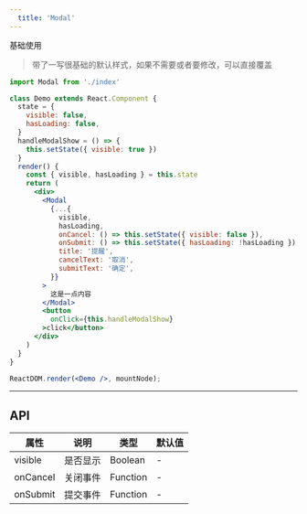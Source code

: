 ```yaml
---
  title: 'Modal'
---
```


基础使用
> 带了一写很基础的默认样式，如果不需要或者要修改，可以直接覆盖


```jsx
import Modal from './index'

class Demo extends React.Component {
  state = {
    visible: false,
    hasLoading: false,
  }
  handleModalShow = () => {
    this.setState({ visible: true })
  }
  render() {
    const { visible, hasLoading } = this.state
    return (
      <div>
        <Modal
          {...{
            visible,
            hasLoading,
            onCancel: () => this.setState({ visible: false }),
            onSubmit: () => this.setState({ hasLoading: !hasLoading }),
            title: '提醒',
            cancelText: '取消',
            submitText: '确定',
          }}
        >
          这是一点内容
        </Modal>
        <button
          onClick={this.handleModalShow}
        >click</button>
      </div>
    )
  }
}

ReactDOM.render(<Demo />, mountNode);
```
---
## API

| 属性 | 说明 | 类型 | 默认值 |
| --- | --- | --- | --- |
| visible | 是否显示 | Boolean | - |
| onCancel | 关闭事件 | Function | - |
| onSubmit | 提交事件 | Function | - |
